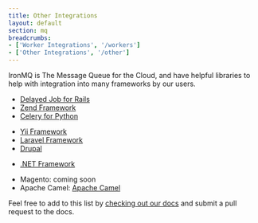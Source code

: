 ```yaml
---
title: Other Integrations
layout: default
section: mq
breadcrumbs:
- ['Worker Integrations', '/workers']
- ['Other Integrations', '/other']
---
```


IronMQ is The Message Queue for the Cloud, and have helpful libraries to help with integration into many frameworks by our users.

<div>
<ul class="frameworks-row">
    <li><a href="/mq/integrations/delayed_job" data-lang="rails">Delayed Job for Rails</a></li>
    <li><a href="http://www.sumoheavy.com/message-queues-in-magento/" target="_blank" data-lang="zend">Zend Framework</a></li>
    <li><a href="/mq/integrations/celery/" data-lang="celery">Celery for Python</a></li>
  </ul>
</div>

<div class = "frameworks">
  <ul class="frameworks-row">
    <li><a href="http://www.yiiframework.com/extension/yiiron/" target="_blank" data-lang="yii">Yii Framework</a></li>
    <li><a href="http://bundles.laravel.com/bundle/ironmq" target="_blank" data-lang="laravel">Laravel Framework</a></li>
    <li><a href="http://drupal.org/project/ironio" target="_blank" data-lang="drupal">Drupal</a></li>
  </ul>
</div>

<div class = "frameworks">
  <ul class="frameworks-row">
    <li><a href="http://tech.pro/tutorial/1196/blacksmith-ironmq-client-library-fun-with-queues" target="_blank" data-lang="dotnetframework">.NET Framework</a></li>
  </ul>
</div>

<div class = "frameworks">
  <ul>
    <li>Magento: coming soon</li>
    <li>Apache Camel: <a href="https://github.com/pax95/camel-ironmq">Apache Camel</a></li>
  </ul>
</div>

<div>
  <p>Feel free to add to this list by <a href="https://github.com/iron-io/docs">checking out our docs</a> and submit a pull request to the docs.</p>
</div>

